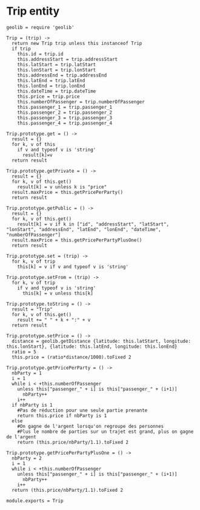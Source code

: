 # Trip entity

    geolib = require 'geolib'

    Trip = (trip) ->
      return new Trip trip unless this instanceof Trip
      if trip
        this.id = trip.id
        this.addressStart = trip.addressStart
        this.latStart = trip.latStart
        this.lonStart = trip.lonStart
        this.addressEnd = trip.addressEnd
        this.latEnd = trip.latEnd
        this.lonEnd = trip.lonEnd
        this.dateTime = trip.dateTime
        this.price = trip.price
        this.numberOfPassenger = trip.numberOfPassenger
        this.passenger_1 = trip.passenger_1
        this.passenger_2 = trip.passenger_2
        this.passenger_3 = trip.passenger_3
        this.passenger_4 = trip.passenger_4

    Trip.prototype.get = () ->
      result = {}
      for k, v of this
        if v and typeof v is 'string'
          result[k]=v
      return result

    Trip.prototype.getPrivate = () ->
      result = {}
      for k, v of this.get()
        result[k] = v unless k is "price"
      result.maxPrice = this.getPricePerParty()
      return result

    Trip.prototype.getPublic = () ->
      result = {}
      for k, v of this.get()
        result[k] = v if k in ["id", "addressStart", "latStart", "lonStart", "addressEnd", "latEnd", "lonEnd", "dateTime", "numberOfPassenger"]
      result.maxPrice = this.getPricePerPartyPlusOne()
      return result

    Trip.prototype.set = (trip) ->
      for k, v of trip
        this[k] = v if v and typeof v is 'string'

    Trip.prototype.setFrom = (trip) ->
      for k, v of trip
        if v and typeof v is 'string'
          this[k] = v unless this[k]

    Trip.prototype.toString = () ->
      result = "Trip"
      for k, v of this.get()
        result += " " + k + ":" + v
      return result

    Trip.prototype.setPrice = () ->
      distance = geolib.getDistance {latitude: this.latStart, longitude: this.lonStart}, {latitude: this.latEnd, longitude: this.lonEnd}
      ratio = 5
      this.price = (ratio*distance/1000).toFixed 2

    Trip.prototype.getPricePerParty = () ->
      nbParty = 1
      i = 1
      while i < +this.numberOfPassenger
        unless this["passenger_" + i] is this["passenger_" + (i+1)]
          nbParty++
        i++
      if nbParty is 1
        #Pas de réduction pour une seule partie prenante
        return this.price if nbParty is 1
      else
        #On gagne de l'argent lorsqu'on regroupe des personnes
        #Plus le nombre de parties sur un trajet est grand, plus on gagne de l'argent
        return (this.price/nbParty/1.1).toFixed 2

    Trip.prototype.getPricePerPartyPlusOne = () ->
      nbParty = 2
      i = 1
      while i < +this.numberOfPassenger
        unless this["passenger_" + i] is this["passenger_" + (i+1)]
          nbParty++
        i++
      return (this.price/nbParty/1.1).toFixed 2

    module.exports = Trip
